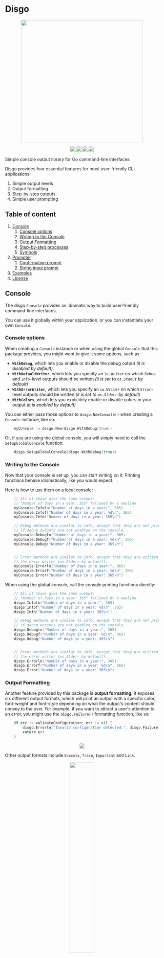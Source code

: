 # Disgo

<p align="center">
    <img width="400px" src="images/logo-with-label-light.png">
</p>
<p align="center">
    <a href="#license">
        <img src="https://img.shields.io/badge/license-MIT-blue.svg?style=flat" />
    </a>
    <a href="https://godoc.org/github.com/Ullaakut/disgo">
        <img src="https://godoc.org/github.com/Ullaakut/disgo?status.svg" />
    </a>
    <a href="https://goreportcard.com/report/github.com/Ullaakut/disgo">
        <img src="https://goreportcard.com/badge/github.com/Ullaakut/disgo" />
    </a>
    <a href="https://github.com/Ullaakut/disgo/releases/latest">
        <img src="https://img.shields.io/github/release/Ullaakut/disgo.svg?style=flat" />
    </a>
</p>

Simple console output library for Go command-line interfaces.

Disgo provides four essential features for most user-friendly CLI applications:

1. Simple output levels
2. Output formatting
3. Step-by-step outputs
4. Simple user prompting

## Table of content

1. [Console](#console)
    1. [Console options](#console-options)
    2. [Writing to the Console](#writing-to-the-console)
    3. [Output Formatting](#output-formatting)
    4. [Step-by-step processes](#step-by-step-processes)
    5. [Symbols](#symbols)
2. [Prompter](#prompter)
    1. [Confirmation prompt](#confirmation-prompt)
    2. [String input prompt](#string-input-prompt)
3. [Examples](#examples)
4. [License](#license)

## Console

The disgo `Console` provides an idiomatic way to build user-friendly command-line interfaces.

You can use it globally within your application, or you can instantiate your own `Console`.

### Console options

When creating a `Console` instance or when using the global `Console` that this package provides, you might want to give it some options, such as:

- **`WithDebug`**, which lets you enable or disable the debug output _(it is disabled by default)_
- **`WithDefaultWriter`**, which lets you specify an `io.Writer` on which `Debug` and `Info`-level outputs should be written _(it is set to `os.Stdout` by default)_
- **`WithErrorWriter`**, which lets you specify an `io.Writer` on which `Error`-level outputs should be written _(it is set to `os.Stderr` by default)_
- **`WithColors`**, which lets you explicitely enable or disable colors in your output _(it is enabled by default)_

You can either pass those options to `disgo.NewConsole()` when creating a `Console` instance, like so:

```go
    myConsole := disgo.New(disgo.WithDebug(true))
```

Or, if you are using the global console, you will simply need to call the `SetupGlobalConsole` function:

```go
    disgo.SetupGlobalConsole(disgo.WithDebug(true))
```

### Writing to the Console

Now that your console is set up, you can start writing on it. Printing functions behave idiomatically, like you would expect.

Here is how to use them on a local console:

```go
    // All of those give the same output:
    // "Number of days in a year: 365" followed by a newline.
    myConsole.Infoln("Number of days in a year:", 365)
    myConsole.Infof("Number of days in a year: %d\n", 365)
    myConsole.Info("Number of days in a year: 365\n")

    // Debug methods are similar to info, except that they are not printed
    // if debug outputs are not enabled on the console.
    myConsole.Debugln("Number of days in a year:", 365)
    myConsole.Debugf("Number of days in a year: %d\n", 365)
    myConsole.Debug("Number of days in a year: 365\n")


    // Error methods are similar to info, except that they are written on
    // the error writer (os.Stderr by default).
    myConsole.Errorln("Number of days in a year:", 365)
    myConsole.Errorf("Number of days in a year: %d\n", 365)
    myConsole.Error("Number of days in a year: 365\n")
```

When using the global console, call the console printing functions directly:

```go
    // All of those give the same output:
    // "Number of days in a year: 365" followed by a newline.
    disgo.Infoln("Number of days in a year:", 365)
    disgo.Infof("Number of days in a year: %d\n", 365)
    disgo.Info("Number of days in a year: 365\n")

    // Debug methods are similar to info, except that they are not printed
    // if debug outputs are not enabled on the console.
    disgo.Debugln("Number of days in a year:", 365)
    disgo.Debugf("Number of days in a year: %d\n", 365)
    disgo.Debug("Number of days in a year: 365\n")


    // Error methods are similar to info, except that they are written on
    // the error writer (os.Stderr by default).
    disgo.Errorln("Number of days in a year:", 365)
    disgo.Errorf("Number of days in a year: %d\n", 365)
    disgo.Error("Number of days in a year: 365\n")
```

### Output Formatting

Another feature provided by this package is **output formatting**. It exposes six different output formats, which will print an output with a specific color, font-weight and font-style depending on what the output's content should convey to the user. For example, if you want to attract a user's attention to an error, you might use the `disgo.Failure()` formatting function, like so:

```go
    if err := validateConfiguration; err != nil {
        disgo.Errorln("Invalid configuration detected:", disgo.Failure(err))
        return err
    }
```

<p align="center">
    <img src="images/output_failure.png" />
</p>

Other output formats include `Success`, `Trace`, `Important` and `Link`.

<p align="center">
    <img width="40%" src="images/output_all.png" />
</p>

You can of course combine those formats in elegant ways, like shown in the [examples](#examples) section.

### Step-by-step processes

A lot of command-line interfaces describe **step-by-step processes** to the user, but it's difficult to combine clean code, clear output and elegant user interfaces. Disgo attempts to solve that problem by associating _steps_ to its console.

For example, when beginning a task, you can use `StartStep` and specify the description of that step. Then, until that task is over, all calls to Disgo's printing functions will be queued. Once the task is complete (by calling `EndStep`, `FailStep` or by starting another step with `StartStep`), the task status is printed and all of the outputs that were queued during the task are printed with an indent, under the task, like so:

<p align="center">
    <img width="70%" src="images/example_step_by_step.png" />
</p>

It is also important to note that **`FailStep` and `FailStepf` can be used to return errors** at the same time as they report a step as having failed. This allows you to write:

```go
    disgo.StartStep("Doing something")
    if err := doSomething(); err != nil {
        return disgo.FailStepf("unable to do something: %v", err)
    }
```

Instead of having to call `FailStep` in your error handling before returning. You are still free to do so if you prefer, though.

Using the global console for step management is not thread-safe though, as it was built with simplicity in mind and can only handle one step at a time.

## Prompter

The `Prompter` is not yet complete, as it only handles confirmation prompts for now. Its goal is to provide simple functions to prompt users for information.

### Confirmation prompt

The confirmation prompt lets you **prompt users** for a yes or no answer.

```go
    result, err := disgo.Confirm(disgo.Confirmation{
        Label:              "Install with current database?",
    })
```

Will produce the following output:

```bash
Install with current database? [y/n]
```

To which the user can answer by `y`, `n`, `Y`, `N`, `yes`, `no`, `YES,` `NO`, `0`, `1`, `true`, `false`, etc.

The confirmation prompt supports default values, like so:

```go
    result, err := disgo.Confirm(disgo.Confirmation{
        EnableDefaultValue: true,
        DefaultValue:       false,
        Label:              "Install with current database?",
    })
```

This will set the default value to false, so that when the user does not have access to a TTY or that he simply presses enter to skip the prompt, a value of your choosing is used.

It's also possible to add **your own confirmation parsers**, if you don't want the user to answer to a yes/no question for example. This also means that you can customize the choices that will be presented to the user:

```go
    result, err := disgo.Confirm(disgo.Confirmation{
        Label:              "Install with current database?",
        Choices:            []string{"yes", "no"},
        Parser:             func(input string) (bool, error) {
            switch input {
            case "yes":
                return true, nil
            case "no":
                return false, nil
            default:
                return false, fmt.Errorf("invalid input %q", input)
            }
        },
    })
```

This will output:

```bash
Install with current database? [yes/no]
```

And will use a custom parser for parsing the user's answer.

### String input prompt

Not implemented yet.

## Symbols

Disgo provides **aliases to UTF-8 characters** that could be useful to build your command-line interfaces.

```go
    disgo.Infoln(disgo.SymbolCheck) // ✔
    disgo.Infoln(disgo.SymbolCross) // ✖
    disgo.Infoln(disgo.LeftArrow) // ❮
    disgo.Infoln(disgo.RightArrow) // ❯
    disgo.Infoln(disgo.LeftTriangle) // ◀
    disgo.Infoln(disgo.RightTriangle) // ▶
```

## Examples

Here are a few examples of Disgo's output, using this repository's example program:

<p align="center">
    <img width="70%" src="images/example_success.png" /><br/>
    <img width="70%" src="images/example_failure.png" /><br/>
    <img width="70%" src="images/example_failure_prompt.png" />
</p>

## License

MIT License

Copyright (c) 2019

Permission is hereby granted, free of charge, to any person obtaining a copy
of this software and associated documentation files (the "Software"), to deal
in the Software without restriction, including without limitation the rights
to use, copy, modify, merge, publish, distribute, sublicense, and/or sell
copies of the Software, and to permit persons to whom the Software is
furnished to do so, subject to the following conditions:

The above copyright notice and this permission notice shall be included in all
copies or substantial portions of the Software.

THE SOFTWARE IS PROVIDED "AS IS", WITHOUT WARRANTY OF ANY KIND, EXPRESS OR
IMPLIED, INCLUDING BUT NOT LIMITED TO THE WARRANTIES OF MERCHANTABILITY,
FITNESS FOR A PARTICULAR PURPOSE AND NONINFRINGEMENT. IN NO EVENT SHALL THE
AUTHORS OR COPYRIGHT HOLDERS BE LIABLE FOR ANY CLAIM, DAMAGES OR OTHER
LIABILITY, WHETHER IN AN ACTION OF CONTRACT, TORT OR OTHERWISE, ARISING FROM,
OUT OF OR IN CONNECTION WITH THE SOFTWARE OR THE USE OR OTHER DEALINGS IN THE
SOFTWARE.
